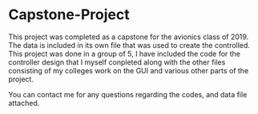 # Capstone-Project

This project was completed as a capstone for the avionics class of 2019. The data is included in its own file that was used to create the controlled. This project was done in a group of 5, I have included the code for the controller design that I myself conpleted along with the other files consisting of my colleges work on the GUI and various other parts of the project.

You can contact me for any questions regarding the codes, and data file attached.
